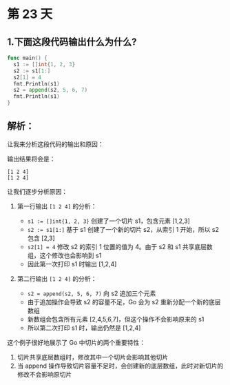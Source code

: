 # 第 23 天

## 1.下面这段代码输出什么为什么?
```go
func main() {
  s1 := []int{1, 2, 3}
  s2 := s1[1:]
  s2[1] = 4
  fmt.Println(s1)
  s2 = append(s2, 5, 6, 7)
  fmt.Println(s1)
}
```

## 解析：
让我来分析这段代码的输出和原因：

输出结果将会是：
```
[1 2 4]
[1 2 4]
```

让我们逐步分析原因：
1. 第一行输出 `[1 2 4]` 的分析：
   - `s1 := []int{1, 2, 3}` 创建了一个切片 s1，包含元素 [1,2,3]
   - `s2 := s1[1:]` 基于 s1 创建了一个新的切片 s2，从索引 1 开始，所以 s2 包含 [2,3]
   - `s2[1] = 4` 修改 s2 的索引 1 位置的值为 4。由于 s2 和 s1 共享底层数组，这个修改也会影响到 s1
   - 因此第一次打印 s1 时输出 [1,2,4]

2. 第二行输出 `[1 2 4]` 的分析：
   - `s2 = append(s2, 5, 6, 7)` 向 s2 追加三个元素
   - 由于追加操作会导致 s2 的容量不足，Go 会为 s2 重新分配一个新的底层数组
   - 新数组会包含所有元素 [2,4,5,6,7]，但这个操作不会影响原来的 s1
   - 所以第二次打印 s1 时，输出仍然是 [1,2,4]

这个例子很好地展示了 Go 中切片的两个重要特性：
1. 切片共享底层数组时，修改其中一个切片会影响其他切片
2. 当 append 操作导致切片容量不足时，会创建新的底层数组，此时对新切片的修改不会影响原切片